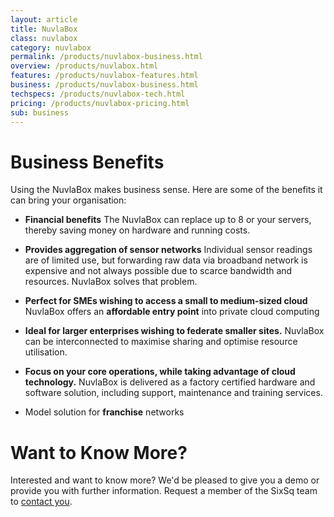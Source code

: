 ```yaml
---
layout: article
title: NuvlaBox
class: nuvlabox
category: nuvlabox
permalink: /products/nuvlabox-business.html
overview: /products/nuvlabox.html
features: /products/nuvlabox-features.html
business: /products/nuvlabox-business.html
techspecs: /products/nuvlabox-tech.html
pricing: /products/nuvlabox-pricing.html
sub: business
---
```


Business Benefits
=================

Using the NuvlaBox makes business sense. Here are some of the benefits it can bring your organisation:

* **Financial benefits** The NuvlaBox can replace up to 8 or your servers, thereby saving money on hardware and running costs.

* **Provides aggregation of sensor networks** Individual sensor readings are of limited use, but forwarding raw data via broadband network is expensive and not always possible due to scarce bandwidth and resources. NuvlaBox solves that problem.

* **Perfect for SMEs wishing to access a small to medium-sized cloud** NuvlaBox offers an **affordable entry point** into private cloud computing

* **Ideal for larger enterprises wishing to federate smaller sites.** NuvlaBox can be interconnected to maximise sharing and optimise resource utilisation.

* **Focus on your core operations, while taking advantage of cloud technology.** NuvlaBox is delivered as a factory certified hardware and software solution, including support, maintenance and training services.

* Model solution for **franchise** networks

Want to Know More?
====

Interested and want to know more? We'd be pleased to give you a demo or provide you with further information. Request a member of the SixSq team to [contact you](mailto:support@sixsq.com).
